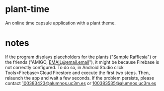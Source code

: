 # plant-time
An online time capsule application with a plant theme.

# notes
If the program displays placeholders for the plants ("Sample Rafflesia") or the friends ("AMIGO, EMAIL@email.email"), it might be because Firebase is not correctly configured. To do so, in Android Studio click Tools>Firebase>Cloud Firestore and execute the first two steps. Then, relaunch the app and wait a few seconds. If the problem persists, please contact 100383423@alumnos.uc3m.es or 100383535@alumnos.uc3m.es
